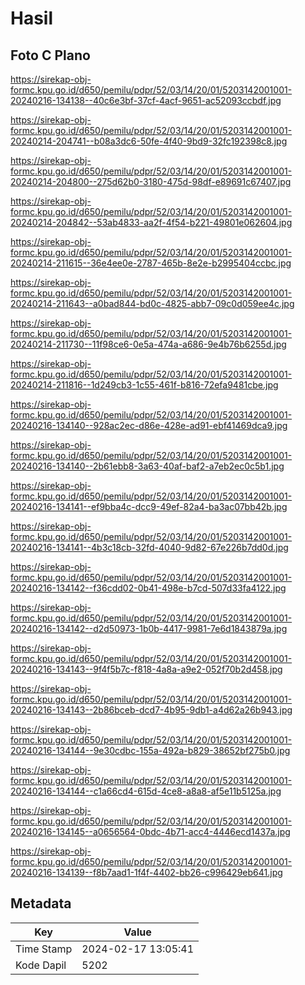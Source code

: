 # Hasil

## Foto C Plano

https://sirekap-obj-formc.kpu.go.id/d650/pemilu/pdpr/52/03/14/20/01/5203142001001-20240216-134138--40c6e3bf-37cf-4acf-9651-ac52093ccbdf.jpg

https://sirekap-obj-formc.kpu.go.id/d650/pemilu/pdpr/52/03/14/20/01/5203142001001-20240214-204741--b08a3dc6-50fe-4f40-9bd9-32fc192398c8.jpg

https://sirekap-obj-formc.kpu.go.id/d650/pemilu/pdpr/52/03/14/20/01/5203142001001-20240214-204800--275d62b0-3180-475d-98df-e89691c67407.jpg

https://sirekap-obj-formc.kpu.go.id/d650/pemilu/pdpr/52/03/14/20/01/5203142001001-20240214-204842--53ab4833-aa2f-4f54-b221-49801e062604.jpg

https://sirekap-obj-formc.kpu.go.id/d650/pemilu/pdpr/52/03/14/20/01/5203142001001-20240214-211615--36e4ee0e-2787-465b-8e2e-b2995404ccbc.jpg

https://sirekap-obj-formc.kpu.go.id/d650/pemilu/pdpr/52/03/14/20/01/5203142001001-20240214-211643--a0bad844-bd0c-4825-abb7-09c0d059ee4c.jpg

https://sirekap-obj-formc.kpu.go.id/d650/pemilu/pdpr/52/03/14/20/01/5203142001001-20240214-211730--11f98ce6-0e5a-474a-a686-9e4b76b6255d.jpg

https://sirekap-obj-formc.kpu.go.id/d650/pemilu/pdpr/52/03/14/20/01/5203142001001-20240214-211816--1d249cb3-1c55-461f-b816-72efa9481cbe.jpg

https://sirekap-obj-formc.kpu.go.id/d650/pemilu/pdpr/52/03/14/20/01/5203142001001-20240216-134140--928ac2ec-d86e-428e-ad91-ebf41469dca9.jpg

https://sirekap-obj-formc.kpu.go.id/d650/pemilu/pdpr/52/03/14/20/01/5203142001001-20240216-134140--2b61ebb8-3a63-40af-baf2-a7eb2ec0c5b1.jpg

https://sirekap-obj-formc.kpu.go.id/d650/pemilu/pdpr/52/03/14/20/01/5203142001001-20240216-134141--ef9bba4c-dcc9-49ef-82a4-ba3ac07bb42b.jpg

https://sirekap-obj-formc.kpu.go.id/d650/pemilu/pdpr/52/03/14/20/01/5203142001001-20240216-134141--4b3c18cb-32fd-4040-9d82-67e226b7dd0d.jpg

https://sirekap-obj-formc.kpu.go.id/d650/pemilu/pdpr/52/03/14/20/01/5203142001001-20240216-134142--f36cdd02-0b41-498e-b7cd-507d33fa4122.jpg

https://sirekap-obj-formc.kpu.go.id/d650/pemilu/pdpr/52/03/14/20/01/5203142001001-20240216-134142--d2d50973-1b0b-4417-9981-7e6d1843879a.jpg

https://sirekap-obj-formc.kpu.go.id/d650/pemilu/pdpr/52/03/14/20/01/5203142001001-20240216-134143--9f4f5b7c-f818-4a8a-a9e2-052f70b2d458.jpg

https://sirekap-obj-formc.kpu.go.id/d650/pemilu/pdpr/52/03/14/20/01/5203142001001-20240216-134143--2b86bceb-dcd7-4b95-9db1-a4d62a26b943.jpg

https://sirekap-obj-formc.kpu.go.id/d650/pemilu/pdpr/52/03/14/20/01/5203142001001-20240216-134144--9e30cdbc-155a-492a-b829-38652bf275b0.jpg

https://sirekap-obj-formc.kpu.go.id/d650/pemilu/pdpr/52/03/14/20/01/5203142001001-20240216-134144--c1a66cd4-615d-4ce8-a8a8-af5e11b5125a.jpg

https://sirekap-obj-formc.kpu.go.id/d650/pemilu/pdpr/52/03/14/20/01/5203142001001-20240216-134145--a0656564-0bdc-4b71-acc4-4446ecd1437a.jpg

https://sirekap-obj-formc.kpu.go.id/d650/pemilu/pdpr/52/03/14/20/01/5203142001001-20240216-134139--f8b7aad1-1f4f-4402-bb26-c996429eb641.jpg


## Metadata

| Key        | Value               |
| ---------- | ------------------- |
| Time Stamp | 2024-02-17 13:05:41 |
| Kode Dapil | 5202                |



